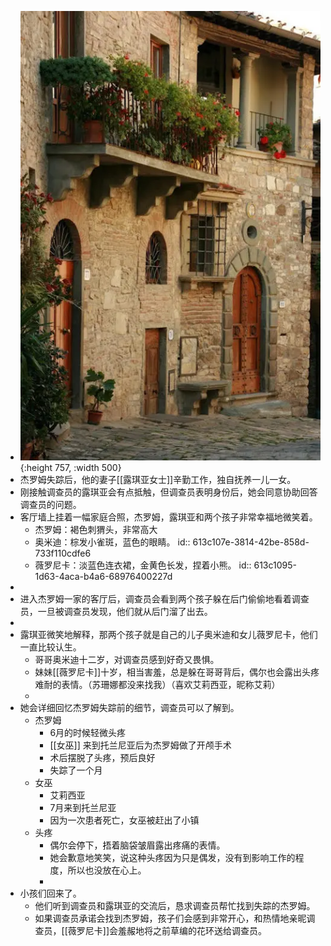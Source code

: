 - ![image.png](../assets/image_1631323499519_0.png){:height 757, :width 500}
- 杰罗姆失踪后，他的妻子[[露琪亚女士]]辛勤工作，独自抚养一儿一女。
- 刚接触调查员的露琪亚会有点抵触，但调查员表明身份后，她会同意协助回答调查员的问题。
- 客厅墙上挂着一幅家庭合照，杰罗姆，露琪亚和两个孩子非常幸福地微笑着。
	- 杰罗姆：褐色刺猬头，非常高大
	- 奥米迪：棕发小雀斑，蓝色的眼睛。
	  id:: 613c107e-3814-42be-858d-733f110cdfe6
	- 薇罗尼卡：淡蓝色连衣裙，金黄色长发，捏着小熊。
	  id:: 613c1095-1d63-4aca-b4a6-68976400227d
-
- 进入杰罗姆一家的客厅后，调查员会看到两个孩子躲在后门偷偷地看着调查员，一旦被调查员发现，他们就从后门溜了出去。
-
- 露琪亚微笑地解释，那两个孩子就是自己的儿子奥米迪和女儿薇罗尼卡，他们一直比较认生。
	- 哥哥奥米迪十二岁，对调查员感到好奇又畏惧。
	- 妹妹[[薇罗尼卡]]十岁，相当害羞，总是躲在哥哥背后，偶尔也会露出头疼难耐的表情。（苏珊娜都没来找我）（喜欢艾莉西亚，昵称艾莉）
	-
- 她会详细回忆杰罗姆失踪前的细节，调查员可以了解到。
	- 杰罗姆
		- 6月的时候轻微头疼
		- [[女巫]] 来到托兰尼亚后为杰罗姆做了开颅手术
		- 术后摆脱了头疼，预后良好
		- 失踪了一个月
	- 女巫
		- 艾莉西亚
		- 7月来到托兰尼亚
		- 因为一次患者死亡，女巫被赶出了小镇
	- 头疼
		- 偶尔会停下，捂着脑袋皱眉露出疼痛的表情。
		- 她会歉意地笑笑，说这种头疼因为只是偶发，没有到影响工作的程度，所以也没放在心上。
		-
- 小孩们回来了。
	- 他们听到调查员和露琪亚的交流后，恳求调查员帮忙找到失踪的杰罗姆。
	- 如果调查员承诺会找到杰罗姆，孩子们会感到非常开心，和热情地亲昵调查员，[[薇罗尼卡]]会羞赧地将之前草编的花环送给调查员。